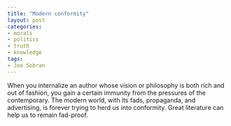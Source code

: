 ```yaml
---
title: "Modern conformity"
layout: post
categories:
- morals
- politics
- truth
- knowledge
tags:
- Joe Sobran
---
```


When you internalize an author whose vision or philosophy is both rich and out of fashion, you gain a certain immunity from the pressures of the contemporary. The modern world, with its fads, propaganda, and advertising, is forever trying to herd us into conformity. Great literature can help us to remain fad-proof.
